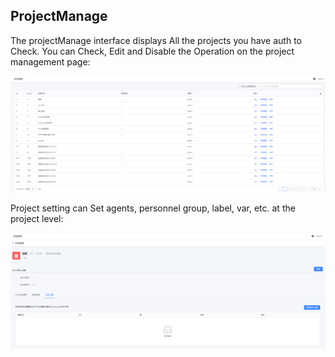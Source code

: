  ## ProjectManage 

 The projectManage interface displays All the projects you have auth to Check. You can Check, Edit and Disable the Operation on the project management page: 

 <img src="../assets/image-20220913195002671.png" alt="项目管理"  /> 



 Project setting can Set agents, personnel group, label, var, etc. at the project level: 

 ![project setting](../assets/image-20220913195128070.png) 